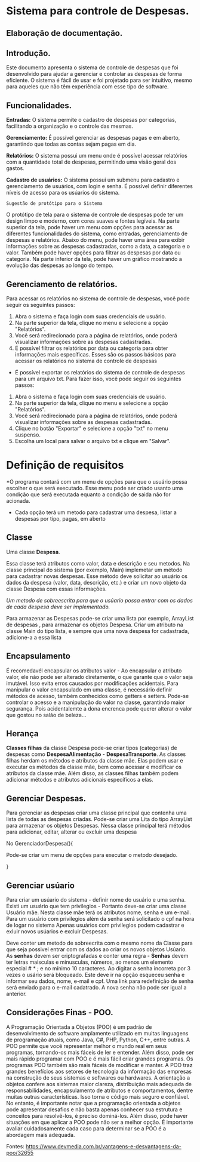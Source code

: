 # Sistema para controle de Despesas.

## Elaboração de documentação.

## Introdução.
Este documento apresenta o sistema de controle de despesas que foi desenvolvido para ajudar a gerenciar e controlar as despesas de forma eficiente. O sistema é fácil de usar e foi projetado para ser intuitivo, mesmo para aqueles que não têm experiência com esse tipo de software.

## Funcionalidades.

**Entradas:** O sistema permite o cadastro de despesas por categorias, facilitando a organização e o controle das mesmas.

**Gerenciamento:** É possível gerenciar as despesas pagas e em aberto, garantindo que todas as contas sejam pagas em dia.

**Relatórios:** O sistema possui um menu onde é possível acessar relatórios com a quantidade total de despesas, permitindo uma visão geral dos gastos.

**Cadastro de usuários:** O sistema possui um submenu para cadastro e gerenciamento de usuários, com login e senha. É possível definir diferentes níveis de acesso para os usúarios do sistema.

`Sugestão de protótipo para o Sistema`

O protótipo de tela para o sistema de controle de despesas pode ter um design limpo e moderno, com cores suaves e fontes legíveis. Na parte superior da tela, pode haver um menu com opções para acessar as diferentes funcionalidades do sistema, como entradas, gerenciamento de despesas e relatórios. Abaixo do menu, pode haver uma área para exibir informações sobre as despesas cadastradas, como a data, a categoria e o valor. Também pode haver opções para filtrar as despesas por data ou categoria. Na parte inferior da tela, pode haver um gráfico mostrando a evolução das despesas ao longo do tempo.

## Gerenciamento de relatórios.

Para acessar os relatórios no sistema de controle de despesas, você pode seguir os seguintes passos:

1. Abra o sistema e faça login com suas credenciais de usuário.
2. Na parte superior da tela, clique no menu e selecione a opção "Relatórios".
3. Você será redirecionado para a página de relatórios, onde poderá visualizar informações sobre as despesas cadastradas.
4. É possível filtrar os relatórios por data ou categoria para obter informações mais específicas.
Esses são os passos básicos para acessar os relatórios no sistema de controle de despesas

* É possível exportar os relatórios do sistema de controle de despesas para um arquivo txt.
Para fazer isso, você pode seguir os seguintes passos:

1. Abra o sistema e faça login com suas credenciais de usuário.
2. Na parte superior da tela, clique no menu e selecione a opção "Relatórios".
3. Você será redirecionado para a página de relatórios, onde poderá visualizar informações sobre as despesas cadastradas.
4. Clique no botão "Exportar" e selecione a opção "txt" no menu suspenso.
5. Escolha um local para salvar o arquivo txt e clique em "Salvar".

# Definição de requisitos

*O programa contará com um menu de opções para que o usuário possa escolher o que será executado.
Esse menu pode ser criado usanto uma condição que será executada equanto a condição de saida não 
for acionada.
* Cada opção terá um metodo para cadastrar uma despesa, listar a despesas por tipo, pagas, em aberto

## Classe
Uma classe **Despesa**.

Essa classe terá atributos como valor, data e descrição e seu metodos. Na classe principal do sistema (por exemplo, Main) implemetar um método para cadastrar novas despesas. Esse método deve solicitar ao usuário os dados da despesa (valor, data, descrição, etc.) e criar um novo objeto da classe Despesa com essas informações.

*Um metodo de sobreescrita para que o usúario possa entrar com os dados de cada despesa deve ser implementado.*

Para armazenar as Despesas pode-se criar uma lista por exemplo, ArrayList de despesas , para armazenar os objetos Despesa. Criar um atributo na classe Main do tipo lista, e sempre que uma nova despesa for cadastrada, adicione-a a essa lista

## Encapsulamento
É recomedavél encapsular os atributos valor - Ao encapsular o atributo valor, ele não pode ser alterado diretamente, o que garante que o valor seja imutável. Isso evita erros causados por modificações acidentais. Para manipular o valor encapsulado em uma classe, é necessário definir métodos de acesso, também conhecidos como getters e setters. Pode-se controlar o acesso e a manipulação do valor na classe, garantindo maior segurança. Pois acidentalemte a dona encrenca pode querer alterar o valor que gostou no salão de beleza...

## Herança
**Classes filhas** da classe Despesa pode-se criar tipos (categorias) de despesas como
**DespesaAlimentação** - **DespesaTransporte**. As classes filhas herdam os métodos e atributos da classe mãe. Elas podem usar e executar os métodos da classe mãe, bem como acessar e modificar os atributos da classe mãe. Além disso, as classes filhas também podem adicionar métodos e atributos adicionais específicos a elas.

## Gerenciar Despesas.
Para gerenciar as despesas criar uma classe principal que contenha uma lista de todas as despesas criadas. Pode-se criar uma Lita do tipo ArrayList para armazenar os objetos Despesas. Nessa classe principal terá métodos para adicionar, editar, alterar ou excluir uma despesa 

No GerenciadorDespesa(){

Pode-se criar um menu de opções para executar o metodo desejado.

}

## Gerenciar  usúario
Para criar um usúario do sistema - definir nome do usuário e uma senha.
Existi um usuário que tem privilegios - Portanto deve-se criar uma classe Usuário mãe.
Nesta classe mãe terá os atributos nome, senha e um e-mail. 
Para um usuário com privilegios além da senha será solicitado o cpf na hora de logar no sistema
Apenas usuários com privilegios podem cadastrar e exluir novos usúarios e excluir Despesas.

Deve conter um metodo de sobreecrita com o mesmo nome da Classe para que seja possivel entrar com os dados ao criar os novos objetos Usúario. As **senhas** devem ser criptografadas e conter uma regra - **Senhas** devem ter letras maisculas e minusculas, números, ao menos um elemento especial # * ; e no mínimo 10 caracteres. Ao digitar a senha incorreta por 3 vezes o usário será bloqueado. Este deve ir na opção esqueceu senha e informar seu dados, nome, e-mail e cpf. Uma link para redefinição de senha será enviado para o e-mail cadatrado. A nova senha não pode ser igual a anterior.


## Considerações Finas - POO.

A Programação Orientada a Objetos (POO) é um padrão de desenvolvimento de software amplamente utilizado em muitas linguagens de programação atuais, como Java, C#, PHP, Python, C++, entre outras. A POO permite que você representar melhor o mundo real em seus programas, tornando-os mais fáceis de ler e entender. Além disso, pode ser mais rápido programar com POO e é mais fácil criar grandes programas. Os programas POO também são mais fáceis de modificar e manter. A POO traz grandes benefícios aos setores de tecnologia da informação das empresas na construção de seus sistemas e softwares ou hardwares. A orientação a objetos confere aos sistemas maior clareza, distribuição mais adequada de responsabilidades, encapsulamento de atributos e comportamentos, dentre muitas outras características. Isso torna o código mais seguro e confiável. No entanto, é importante notar que a programação orientada a objetos pode apresentar desafios e não basta apenas conhecer sua estrutura e conceitos para resolvê-los, é preciso dominá-los. Além disso, pode haver situações em que aplicar a POO pode não ser a melhor opção. É importante avaliar cuidadosamente cada caso para determinar se a POO é a abordagem mais adequada.

Fontes: https://www.devmedia.com.br/vantagens-e-desvantagens-da-poo/32655